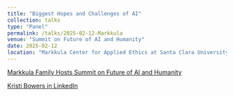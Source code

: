 ```yaml
---
title: "Biggest Hopes and Challenges of AI"
collection: talks
type: "Panel"
permalink: /talks/2025-02-12-Markkula
venue: "Summit on Future of AI and Humanity"
date: 2025-02-12
location: "Markkula Center for Applied Ethics at Santa Clara University"
---
```


[Markkula Family Hosts Summit on Future of AI and Humanity](https://www.scu.edu/ethics/about-the-center/center-news/markkula-family-hosts-summit-on-future-of-ai-and-humanity/)

[Kristi Bowers in LinkedIn](https://www.linkedin.com/feed/update/urn:li:activity:7297546253280677888/)
